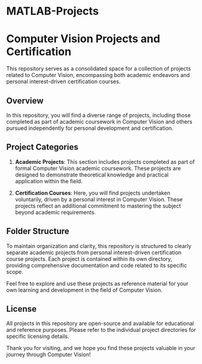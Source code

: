 # MATLAB-Projects

# Computer Vision Projects and Certification

This repository serves as a consolidated space for a collection of projects related to Computer Vision, encompassing both academic endeavors and personal interest-driven certification courses.

## Overview

In this repository, you will find a diverse range of projects, including those completed as part of academic coursework in Computer Vision and others pursued independently for personal development and certification.

## Project Categories

1. **Academic Projects**: This section includes projects completed as part of formal Computer Vision academic coursework. These projects are designed to demonstrate theoretical knowledge and practical application within the field.

2. **Certification Courses**: Here, you will find projects undertaken voluntarily, driven by a personal interest in Computer Vision. These projects reflect an additional commitment to mastering the subject beyond academic requirements.

## Folder Structure

To maintain organization and clarity, this repository is structured to clearly separate academic projects from personal interest-driven certification course projects. Each project is contained within its own directory, providing comprehensive documentation and code related to its specific scope.

Feel free to explore and use these projects as reference material for your own learning and development in the field of Computer Vision.

## License

All projects in this repository are open-source and available for educational and reference purposes. Please refer to the individual project directories for specific licensing details.

Thank you for visiting, and we hope you find these projects valuable in your journey through Computer Vision!
